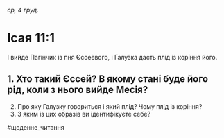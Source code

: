 
_ср, 4 груд._

# Ісая 11:1
І ви́йде Пагі́нчик із пня Єссе́євого, і Галу́зка дасть плід із корі́ння його.

## 1. Хто такий Єссей? В якому стані буде його рід, коли з нього вийде Месія?
2. Про яку Галузку говориться і який плід? Чому плід із коріння?
3. З яким із цих образів ви ідентифікуєте себе?

#щоденне_читання
